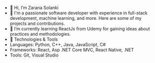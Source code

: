 - 👋 Hi, I’m Zarana Solanki
- 👀 I'm a passionate software developer with experience in full-stack development, machine learning, and more. Here are some of my projects and contributions.
- 🌱 I’m currently learning ReactJs from Udemy for gaining ideas about practices and methodologies.
- 🔧 Technologies & Tools
- Languages: Python, C++, Java, JavaScript, C#
- Frameworks: React, Asp .NET Core MVC, React Native, .NET
- Tools: Git, Visual Studio
<!---
CodeByZarana/CodeByZarana is a ✨ special ✨ repository because its `README.md` (this file) appears on your GitHub profile.
You can click the Preview link to take a look at your changes.
--->
